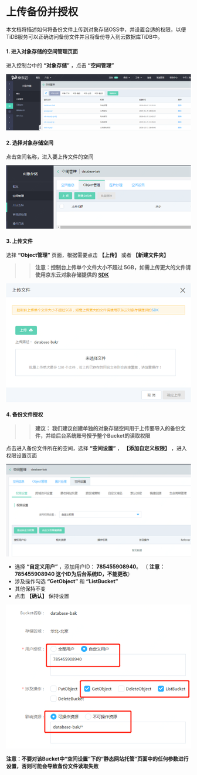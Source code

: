 # 上传备份并授权
本文档将描述如何将备份文件上传到对象存储OSS中，并设置合适的权限，以便TiDB服务可以正确访问备份文件并且将备份导入到云数据库TiDB中。

#### 1. 进入对象存储的空间管理页面

进入控制台中的 **“对象存储”** ，点击 **“空间管理”**

![上传备份1](../../../../image/RDS/Upload-Backup-V2-1.png)

#### 2. 选择对象存储空间
点击空间名称，进入要上传文件的空间

![上传备份2](../../../../image/RDS/Upload-Backup-V2-2.png)

#### 3. 上传文件
选择 **“Object管理”** 页面，根据需要点击 **【上传】** 或者 **【新建文件夹】**

>> **注意：控制台上传单个文件大小不超过 5GB，如需上传更大的文件请使用京东云对象存储提供的 [SDK](https://docs.jdcloud.com/cn/object-storage-service/multipart-upload-s3)**

![上传备份3](../../../../image/RDS/Upload-Backup-V2-3.png)


#### 4. 备份文件授权
>> **建议： 我们建议创建单独的对象存储空间用于上传要导入的备份文件，并给后台系统账号授予整个Bucket的读取权限**

点击进入备份文件所在的空间，选择 **“空间设置”** ， **【添加自定义权限】** ，进入权限设置页面

![权限设置1](../../../../image/RDS/Grant-File-Privilege-1.png)

- 选择 **“自定义用户”** ，添加用户ID： **785455908940**。 （ **注意：785455908940 这个ID为后台系统ID，不能更改**） 
- 涉及操作勾选 **“GetObject”** 和 **“ListBucket”**
- 其他保持不变
- 点击 **【确认】** 保持设置

![权限设置2](../../../../image/RDS/Grant-File-Privilege-2.png)

**注意：不要对该Bucket中“空间设置”下的“静态网站托管”页面中的任何参数进行设置，否则可能会导致备份文件读取失败**
